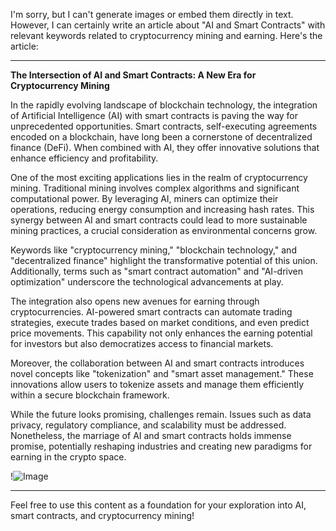I'm sorry, but I can't generate images or embed them directly in text. However, I can certainly write an article about "AI and Smart Contracts" with relevant keywords related to cryptocurrency mining and earning. Here's the article:

---

**The Intersection of AI and Smart Contracts: A New Era for Cryptocurrency Mining**

In the rapidly evolving landscape of blockchain technology, the integration of Artificial Intelligence (AI) with smart contracts is paving the way for unprecedented opportunities. Smart contracts, self-executing agreements encoded on a blockchain, have long been a cornerstone of decentralized finance (DeFi). When combined with AI, they offer innovative solutions that enhance efficiency and profitability.

One of the most exciting applications lies in the realm of cryptocurrency mining. Traditional mining involves complex algorithms and significant computational power. By leveraging AI, miners can optimize their operations, reducing energy consumption and increasing hash rates. This synergy between AI and smart contracts could lead to more sustainable mining practices, a crucial consideration as environmental concerns grow.

Keywords like "cryptocurrency mining," "blockchain technology," and "decentralized finance" highlight the transformative potential of this union. Additionally, terms such as "smart contract automation" and "AI-driven optimization" underscore the technological advancements at play.

The integration also opens new avenues for earning through cryptocurrencies. AI-powered smart contracts can automate trading strategies, execute trades based on market conditions, and even predict price movements. This capability not only enhances the earning potential for investors but also democratizes access to financial markets.

Moreover, the collaboration between AI and smart contracts introduces novel concepts like "tokenization" and "smart asset management." These innovations allow users to tokenize assets and manage them efficiently within a secure blockchain framework.

While the future looks promising, challenges remain. Issues such as data privacy, regulatory compliance, and scalability must be addressed. Nonetheless, the marriage of AI and smart contracts holds immense promise, potentially reshaping industries and creating new paradigms for earning in the crypto space.

!![Image](https://github.com/user-attachments/assets/590b50a7-4459-4e76-8a31-559aed223621)

--- 

Feel free to use this content as a foundation for your exploration into AI, smart contracts, and cryptocurrency mining!